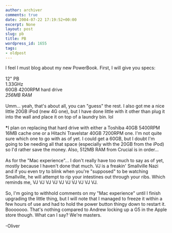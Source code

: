 ```yaml
---
author: archiver
comments: true
date: 2004-07-22 17:19:52+00:00
excerpt: None
layout: post
slug: pb
title: PB
wordpress_id: 1655
tags:
- oldpost
---
```


I feel I must blog about my new PowerBook.  First, I will give you specs:<br /><br />12" PB <br />1.33GHz<br />60GB 4200RPM hard drive<b>*</b><br />256MB RAM<b>*</b><br /><br />Umm... yeah, that's about all, you can "guess" the rest.  I also got me a nice little 20GB iPod (new 4G one), but I have done little with it other than plug it into the wall and place it on top of a laundry bin. lol<br /><br /><b>*</b>I plan on replacing that hard drive with either a Toshiba 40GB 5400RPM 16MB cache one or a Hitachi Travelstar 40GB 7200RPM one.  I'm not quite sure which one to go with as of yet.  I could get a 60GB, but I doubt I'm going to be needing all that space (especially with the 20GB from the iPod) so I'd rather save the money.  Also, 512MB RAM from Crucial is in order...<br /><br />As for the "Mac experience"... I don't really have too much to say as of yet, mostly because I haven't done that much.  VJ is a freakin' Smallville Nazi and if you even try to blink when you're "supposed" to be watching Smallville, he will attempt to rip your intestines out through your ribs. Which reminds me, VJ VJ VJ VJ VJ VJ VJ VJ VJ VJ.<br /><br />So, I'm going to withhold comments on my "Mac experience" until I finish upgrading the little thing, but I will note that I managed to freeze it within a few hours of use and had to hold the power button thingy down to restart it. Booooooo. That's nothing compared to Andrew locking up a G5 in the Apple store though.  What can I say?  We're masters.<br /><br />-Oliver